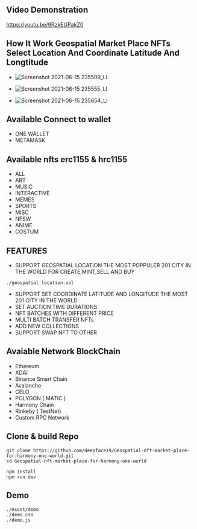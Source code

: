 ## Video Demonstration
https://youtu.be/9RzkEUPakZ0
## How It Work Geospatial Market Place NFTs Select Location And Coordinate Latitude And Longtitude
- ![Screenshot 2021-06-15 235509_LI](https://user-images.githubusercontent.com/59292798/122180855-03041880-ceb3-11eb-8ed0-18b9a2ab2eda.jpg)

- ![Screenshot 2021-06-15 235555_LI](https://user-images.githubusercontent.com/59292798/122180857-04354580-ceb3-11eb-90d0-aea2fe33f252.jpg)

- ![Screenshot 2021-06-15 235654_LI](https://user-images.githubusercontent.com/59292798/122180863-05667280-ceb3-11eb-815d-41443e2800a3.jpg)


## Available Connect to wallet
- ONE WALLET
- METAMASK

## Available nfts erc1155 & hrc1155
- ALL
- ART
- MUSIC
- INTERACTIVE
- MEMES
- SPORTS
- MISC
- NFSW
- ANIME
- COSTUM

## FEATURES
- SUPPORT GEOSPATIAL LOCATION THE MOST POPPULER 201 CITY IN THE WORLD FOR CREATE,MINT,SELL AND BUY
``` 
./geospatial_location.sol
```
- SUPPORT SET COORDINATE LATITUDE AND LONGITUDE THE MOST 201 CITY IN THE WORLD
- SET AUCTION TIME DURATIONS
- NFT BATCHES WITH DIFFERENT PRICE
- MULTI BATCH TRANSFER NFTs
- ADD NEW COLLECTIONS
- SUPPORT SWAP NFT TO OTHER 

## Avaiable Network BlockChain
- Ethereum
- XDAI
- Binance Smart Chain
- Avalanche
- CELO
- POLYGON ( MATIC )
- Harmony Chain
- Rinkeby ( TestNet)
- Custom RPC Network

## Clone & build Repo
```
git clone https://github.com/deepface19/Geospatial-nft-market-place-for-harmony-one-world.git
cd Geospatial-nft-market-place-for-harmony-one-world
```
```
npm install
npm run dev
```
## Demo 
```
./Asset/demo
./demo.css
./demo.js
```
